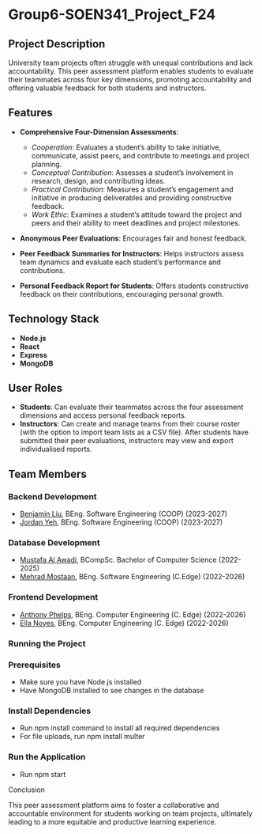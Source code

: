 # Group6-SOEN341_Project_F24
## Project Description
University team projects often struggle with unequal contributions and lack accountability. This peer assessment platform enables students to evaluate their teammates across four key dimensions, promoting accountability and offering valuable feedback for both students and instructors.

## Features
- **Comprehensive Four-Dimension Assessments**:
	- _Cooperation_: Evaluates a student’s ability to take initiative, communicate, assist peers, and contribute to meetings and project planning.
	- _Conceptual Contribution_: Assesses a student’s involvement in research, design, and contributing ideas.
	- _Practical Contribution_: Measures a student’s engagement and initiative in producing deliverables and providing constructive feedback.
	- _Work Ethic_: Examines a student’s attitude toward the project and peers and their ability to meet deadlines and project milestones.

- **Anonymous Peer Evaluations**: Encourages fair and honest feedback.
- **Peer Feedback Summaries for Instructors**: Helps instructors assess team dynamics and evaluate each student’s performance and contributions.
- **Personal Feedback Report for Students**: Offers students constructive feedback on their contributions, encouraging personal growth.

## Technology Stack
- **Node.js**
- **React**
- **Express**
- **MongoDB**

## User Roles
- **Students**: Can evaluate their teammates across the four assessment dimensions and access personal feedback reports.
- **Instructors**: Can create and manage teams from their course roster (with the option to import team lists as a CSV file). After students have submitted their peer evaluations, instructors may view and export individualised reports.

## Team Members
### Backend Development
- [Benjamin Liu](https://github.com/benjaminsunliu), BEng. Software Engineering (COOP) (2023-2027)
- [Jordan Yeh](https://github.com/YehJordan), BEng. Software Engineering (COOP) (2023-2027)

### Database Development
- [Mustafa Al Awadi](https://github.com/MustafaHunter), BCompSc. Bachelor of Computer Science (2022-2025)
- [Mehrad Mostaan](https://github.com/Mehrad25Software), BEng. Software Engineering (C.Edge) (2022-2026)
  
### Frontend Development
- [Anthony Phelps](https://github.com/oldgrandma101), BEng. Computer Engineering (C. Edge) (2022-2026)
- [Ella Noyes](https://github.com/en4395), BEng. Computer Engineering (C. Edge) (2022-2026)

### Running the Project

### Prerequisites

  - Make sure you have Node.js installed 
  - Have MongoDB installed to see changes in the database
    
### Install Dependencies
   - Run npm install command to install all required dependencies
   - For file uploads, run npm install multer
     
### Run the Application
   - Run npm start


Conclusion

This peer assessment platform aims to foster a collaborative and accountable environment for students working on team projects, ultimately leading to a more equitable and productive learning experience.
